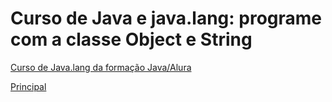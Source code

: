 # Curso de Java e java.lang: programe com a classe Object e String

[Curso de Java.lang da formação Java/Alura](https://cursos.alura.com.br/course/java-pacotes-e-java-lang)

[Principal](https://github.com/pvreboucas/java-lang-object-string)

